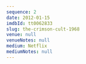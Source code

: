 ```yaml
---
sequence: 2
date: 2012-01-15
imdbId: tt0062833
slug: the-crimson-cult-1968
venue: null
venueNotes: null
medium: Netflix
mediumNotes: null
---
```


